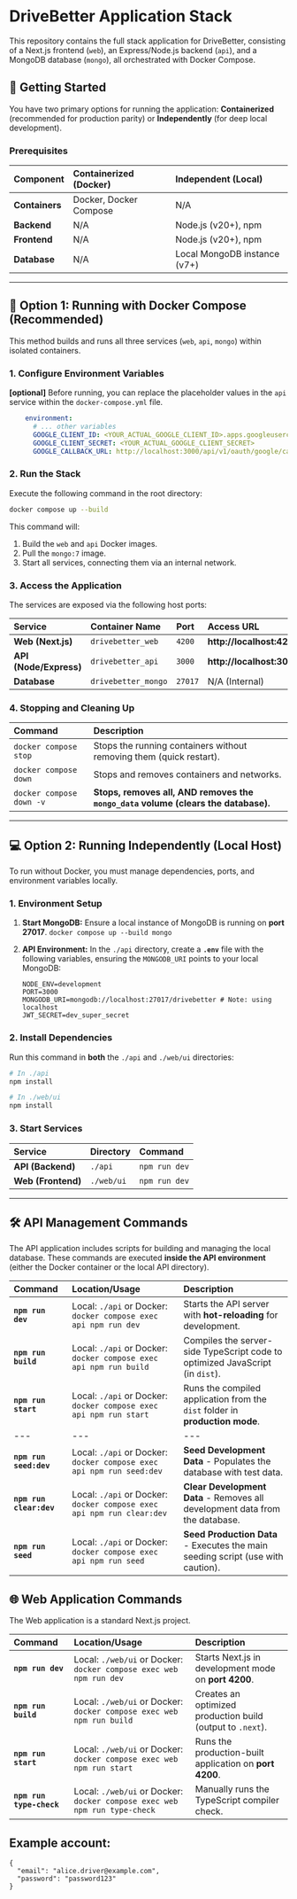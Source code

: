 # DriveBetter Application Stack

This repository contains the full stack application for DriveBetter, consisting of a Next.js frontend (`web`), an Express/Node.js backend (`api`), and a MongoDB database (`mongo`), all orchestrated with Docker Compose.

## 🚀 Getting Started

You have two primary options for running the application: **Containerized** (recommended for production parity) or **Independently** (for deep local development).

### Prerequisites

| Component | Containerized (Docker) | Independent (Local) |
| :--- | :--- | :--- |
| **Containers** | Docker, Docker Compose | N/A |
| **Backend** | N/A | Node.js (v20+), npm |
| **Frontend** | N/A | Node.js (v20+), npm |
| **Database** | N/A | Local MongoDB instance (v7+) |

-----

## 🐳 Option 1: Running with Docker Compose (Recommended)

This method builds and runs all three services (`web`, `api`, `mongo`) within isolated containers.

### 1. Configure Environment Variables

**[optional]** Before running, you can replace the placeholder values in the `api` service within the `docker-compose.yml` file.

```yaml
    environment:
      # ... other variables
      GOOGLE_CLIENT_ID: <YOUR_ACTUAL_GOOGLE_CLIENT_ID>.apps.googleusercontent.com
      GOOGLE_CLIENT_SECRET: <YOUR_ACTUAL_GOOGLE_CLIENT_SECRET>
      GOOGLE_CALLBACK_URL: http://localhost:3000/api/v1/oauth/google/callback
```

### 2. Run the Stack

Execute the following command in the root directory:

```bash
docker compose up --build
```

This command will:

1.  Build the `web` and `api` Docker images.
2.  Pull the `mongo:7` image.
3.  Start all services, connecting them via an internal network.

### 3. Access the Application

The services are exposed via the following host ports:

| Service | Container Name | Port | Access URL |
| :------ | :--- | :--- | :--- |
| **Web (Next.js)** | `drivebetter_web` | `4200` | **http://localhost:4200** |
| **API (Node/Express)** | `drivebetter_api` | `3000` | **http://localhost:3000** |
| **Database** | `drivebetter_mongo` | `27017` | N/A (Internal) |

### 4. Stopping and Cleaning Up

| Command | Description |
| :--- | :--- |
| `docker compose stop` | Stops the running containers without removing them (quick restart). |
| `docker compose down` | Stops and removes containers and networks. |
| `docker compose down -v` | **Stops, removes all, AND removes the `mongo_data` volume (clears the database).** |

-----

## 💻 Option 2: Running Independently (Local Host)

To run without Docker, you must manage dependencies, ports, and environment variables locally.

### 1\. Environment Setup

1.  **Start MongoDB:** Ensure a local instance of MongoDB is running on **port 27017**.
    `docker compose up --build mongo`
2.  **API Environment:** In the `./api` directory, create a **`.env`** file with the following variables, ensuring the `MONGODB_URI` points to your local MongoDB:

    ```env
    NODE_ENV=development
    PORT=3000
    MONGODB_URI=mongodb://localhost:27017/drivebetter # Note: using localhost
    JWT_SECRET=dev_super_secret
    ```

### 2\. Install Dependencies

Run this command in **both** the `./api` and `./web/ui` directories:

```bash
# In ./api
npm install

# In ./web/ui
npm install
```

### 3\. Start Services

| Service | Directory | Command |
| :--- | :--- | :--- |
| **API (Backend)** | `./api` | `npm run dev` |
| **Web (Frontend)** | `./web/ui` | `npm run dev` |

-----

## 🛠️ API Management Commands

The API application includes scripts for building and managing the local database. These commands are executed **inside the API environment** (either the Docker container or the local API directory).

| Command | Location/Usage | Description |
| :--- | :--- | :--- |
| **`npm run dev`** | Local: `./api` or Docker: `docker compose exec api npm run dev` | Starts the API server with **hot-reloading** for development. |
| **`npm run build`** | Local: `./api` or Docker: `docker compose exec api npm run build` | Compiles the server-side TypeScript code to optimized JavaScript (in `dist`). |
| **`npm run start`** | Local: `./api` or Docker: `docker compose exec api npm run start` | Runs the compiled application from the `dist` folder in **production mode**. |
| --- | --- | --- |
| **`npm run seed:dev`** | Local: `./api` or Docker: `docker compose exec api npm run seed:dev` | **Seed Development Data** - Populates the database with test data. |
| **`npm run clear:dev`**| Local: `./api` or Docker: `docker compose exec api npm run clear:dev` | **Clear Development Data** - Removes all development data from the database. |
| **`npm run seed`** | Local: `./api` or Docker: `docker compose exec api npm run seed` | **Seed Production Data** - Executes the main seeding script (use with caution). |

## 🌐 Web Application Commands

The Web application is a standard Next.js project.

| Command | Location/Usage | Description |
| :--- | :--- | :--- |
| **`npm run dev`** | Local: `./web/ui` or Docker: `docker compose exec web npm run dev` | Starts Next.js in development mode on **port 4200**. |
| **`npm run build`** | Local: `./web/ui` or Docker: `docker compose exec web npm run build` | Creates an optimized production build (output to `.next`). |
| **`npm run start`** | Local: `./web/ui` or Docker: `docker compose exec web npm run start` | Runs the production-built application on **port 4200**. |
| **`npm run type-check`**| Local: `./web/ui` or Docker: `docker compose exec web npm run type-check` | Manually runs the TypeScript compiler check. |


## Example account:

```
{
  "email": "alice.driver@example.com",
  "password": "password123"
}
```